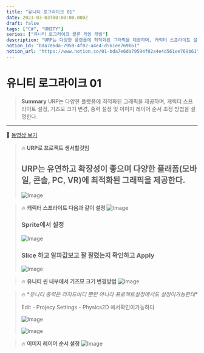 ```yaml
---
title: "유니티 로그라이크 01"
date: 2023-03-03T00:00:00.000Z
draft: false
tags: ["C#", "UNITY"]
series: ["유니티 로그라이크 클론 게임 개발"]
description: "URP는 다양한 플랫폼에 최적화된 그래픽을 제공하며, 캐릭터 스프라이트 설정, 기즈모 크기 변경, 중력 설정 및 이미지 레이어 순서 조정 방법을 설명한다."
notion_id: "bda7e6da-7959-4f02-a4e4-d561ee769b61"
notion_url: "https://www.notion.so/01-bda7e6da79594f02a4e4d561ee769b61"
---
```


# 유니티 로그라이크 01

> **Summary**
> URP는 다양한 플랫폼에 최적화된 그래픽을 제공하며, 캐릭터 스프라이트 설정, 기즈모 크기 변경, 중력 설정 및 이미지 레이어 순서 조정 방법을 설명한다.

---

🎥 [동영상 보기](https://www.youtube.com/watch?v=qOTbP9ciJ88&list=PLO-mt5Iu5TeZF8xMHqtT_DhAPKmjF6i3x&index=2)

> 🔥 **URP로 프로젝트 생서할것임**
> ## URP는 유연하고 확장성이 좋으며 다양한 플래폼(모바일, 콘솔, PC, VR)에 최적화된 그래픽을 제공한다.
>
> ![Image](https://prod-files-secure.s3.us-west-2.amazonaws.com/09ccd4d5-876c-4bba-bbdf-cc77a0a11257/35c3d80f-0fa9-4f11-9d82-30eda46f6e45/Untitled.png?X-Amz-Algorithm=AWS4-HMAC-SHA256&X-Amz-Content-Sha256=UNSIGNED-PAYLOAD&X-Amz-Credential=ASIAZI2LB466YZEYSN2W%2F20250724%2Fus-west-2%2Fs3%2Faws4_request&X-Amz-Date=20250724T120145Z&X-Amz-Expires=3600&X-Amz-Security-Token=IQoJb3JpZ2luX2VjEAQaCXVzLXdlc3QtMiJHMEUCIQDhgaWNtKdNMIn5hrPegAIwjGX75R0nmmmF8zYdX9%2BragIgR3jnMNLKLy3LG0NjVjoD2rEaJ%2BOE%2FLo%2FTnvswnlj0Esq%2FwMILRAAGgw2Mzc0MjMxODM4MDUiDCIMOVie0zH089VSqyrcAxs20K4L0oKHdeBMbdAFrP5wIFx5iCS01o2Euw7YB7vRsgQ2ngoq80jSN8u9S1vvi2vHBDTrRyCnW4wiLGGhzdE8QwldUosc5vW7i2din88ORTVV73VBp4BHo1CKqO%2Bn3G%2BlHXxpmU1rrCnlugiuiTHhV5Gaz1j6XAboj%2BzsLITPCz3hy1kbuQRtUdl%2BKV8BsmaQJmWk0ZvyDJBrHD1rzzI0%2FR%2FiPy%2FX4%2FP8%2BIdrfvvjkQ5NSWp9w0%2FQBVM3eqPZG6amR86CXCcAmFfelthmX6Yh6lUFAw2C%2BdlUZP586061y5YzTMgFwIyNueIS1tSwmjnWSIrSpdO3HYt8VQFQwzfxA1Jl0WWQPU27XRM9mCv%2BGTPo%2FqkUBPGoSZ5S5iBA8B1lofD7wL5t86%2BS%2FCTD7nBBCs%2BYIvmheiJ7Hd16OG1wxGAF0%2Bm%2FXgjMeE4BDwyhvzh0wsmVoc41dbuomld8HQo83Ww9%2Fqu4kZYfzf4535etUQT%2FDVRggAkiHc5CkNZ1RtzfWpoRAMFAOh0UGRQdxnOeExOUDBY97fY4gXyT8ZFLynpI9wJro9raqo1mogL7CrTkGUTn996bJC51jS08sqh5O8osU5WAxk968ggYCYDwg1euo1UtPgU4s7phMIW%2FiMQGOqUBxihHJbRGn21yS%2FoRw0NBx7FkogRZ1wkIITzMxzsgxSmaRAdQx9%2FRJr2G67yBwyJ7qqCd7A6ByxzeLac3luP2LcxNpCisiBGnzNFbCP4F7E3MxgkfPSVFpkLE83amkuChFJDneAHX1FfyKllQtAfgwAA4sQWQ4GMhJpf2XCJb5S5IccoCzek406zifS2g6HkfzOG5vCJNa%2Fk3VAz1BLnsq4LRYuqq&X-Amz-Signature=876d13f5883db9e90eb240a7d9b67f258f4396ebb5c0ef6d7e0ef30c58375afc&X-Amz-SignedHeaders=host&x-amz-checksum-mode=ENABLED&x-id=GetObject)
>
>

> 🔥 **캐릭터 스프라이트 다음과 같이 설정**
> ![Image](https://prod-files-secure.s3.us-west-2.amazonaws.com/09ccd4d5-876c-4bba-bbdf-cc77a0a11257/64d41d2b-e63f-450c-b5d6-54f0d117d964/Untitled.png?X-Amz-Algorithm=AWS4-HMAC-SHA256&X-Amz-Content-Sha256=UNSIGNED-PAYLOAD&X-Amz-Credential=ASIAZI2LB466TKXS3FLS%2F20250724%2Fus-west-2%2Fs3%2Faws4_request&X-Amz-Date=20250724T120145Z&X-Amz-Expires=3600&X-Amz-Security-Token=IQoJb3JpZ2luX2VjEAQaCXVzLXdlc3QtMiJGMEQCIGTTCv3r7PVJZ8xj421uBFiKZXPkmNRB9mTYon8BXQa%2FAiBOXYirNm6zXzyAysSbgxuAkQCkBl0Zy7yOEFvFL7UB1Sr%2FAwgtEAAaDDYzNzQyMzE4MzgwNSIMAde7P9faC1hYyZekKtwD1pmk6j2U2Xn3Bzq2VhEm1ZLmyT%2FyJjy%2BfjWsNN%2F666v%2BU2WqDKyBGm9Ftkvluoi84do2ABRTozAvzKXq%2BuSg4nWTmA%2FvfrDq%2FaR6iJeq6uE%2BbM0R8fLrkp%2BJVwf%2FPzdq7IP9op7s2OcxRChzwMUFjLDpVcnFs%2B94Y9nM9nbqhDQ%2BUaEO7oVzxrAaQP3G%2FeXQK2dsQjdK31huxkHdN7kBviI1bb1Ip%2Fe4ILPCb7cyy%2FCMq3QTKmrNAg%2BbN6NgK%2BsPOut6DXOffCH9LJQqNc%2Bwf%2FyDPyUK5TLd5hEit%2BCFTCdEIRGhIljCd08fi%2BzqfLoIEqADlT4qgtyiV2mfxmy7UcLycZ3AKWMZ2VaIDX8tYUKUoSAkhx%2BiwH6lp%2FXCxl%2Bm75JNps2vFcDMMLEtxWZGdBnEqoZ7qHIBrKY1GB3xw5GS3oc%2FEn9YSOkMmYZbigofLjOBECMGlAsuKIeEBKvL2uXD4B4CzcxSG0H8ZsxWqSyoJK6XzlKmM2wqoLqQrfDB2VTtZvFU4MxPoMDxQ%2BcXKV5t2yg%2F51tv7O4LITLaYjJDJ21RXMO2DxETzIPvlWgyPicACpRNiec%2BKGdRCUZLTeCqNtSG6DokmZMgPOy%2B7NNGF1dYa4CIo6NHlkIwgr%2BIxAY6pgF1d5Exp2XSiWEkX40X%2FoDtylKms2y71g47lTQQy13oOam2SlucYPDnYN9lk4t8iqGZ5slukEwYE6RBzf59%2FehoZJ50dcGnkDn7Xa9Xh%2BMU1mqLVLEmUGZRftGfWs013XcdHbsaMhNH%2Fdhhlh6QJ87r%2BiXVCWGzsMAa2QzJGAi9uQUQd%2BR5mzsSGoD7lOlVf5HGOjycxvKHAuGfMv8Aqkgqy76L0g5f&X-Amz-Signature=9fa3c018efeb48015fbb835665490b1ca12a87e464a39e91ab7686d1b8d50ab9&X-Amz-SignedHeaders=host&x-amz-checksum-mode=ENABLED&x-id=GetObject)
>
> ### Sprite에서 설정
>
> ![Image](https://prod-files-secure.s3.us-west-2.amazonaws.com/09ccd4d5-876c-4bba-bbdf-cc77a0a11257/f0ae4573-1da0-4fa1-a001-e47b15cdc05b/Untitled.png?X-Amz-Algorithm=AWS4-HMAC-SHA256&X-Amz-Content-Sha256=UNSIGNED-PAYLOAD&X-Amz-Credential=ASIAZI2LB466TKXS3FLS%2F20250724%2Fus-west-2%2Fs3%2Faws4_request&X-Amz-Date=20250724T120145Z&X-Amz-Expires=3600&X-Amz-Security-Token=IQoJb3JpZ2luX2VjEAQaCXVzLXdlc3QtMiJGMEQCIGTTCv3r7PVJZ8xj421uBFiKZXPkmNRB9mTYon8BXQa%2FAiBOXYirNm6zXzyAysSbgxuAkQCkBl0Zy7yOEFvFL7UB1Sr%2FAwgtEAAaDDYzNzQyMzE4MzgwNSIMAde7P9faC1hYyZekKtwD1pmk6j2U2Xn3Bzq2VhEm1ZLmyT%2FyJjy%2BfjWsNN%2F666v%2BU2WqDKyBGm9Ftkvluoi84do2ABRTozAvzKXq%2BuSg4nWTmA%2FvfrDq%2FaR6iJeq6uE%2BbM0R8fLrkp%2BJVwf%2FPzdq7IP9op7s2OcxRChzwMUFjLDpVcnFs%2B94Y9nM9nbqhDQ%2BUaEO7oVzxrAaQP3G%2FeXQK2dsQjdK31huxkHdN7kBviI1bb1Ip%2Fe4ILPCb7cyy%2FCMq3QTKmrNAg%2BbN6NgK%2BsPOut6DXOffCH9LJQqNc%2Bwf%2FyDPyUK5TLd5hEit%2BCFTCdEIRGhIljCd08fi%2BzqfLoIEqADlT4qgtyiV2mfxmy7UcLycZ3AKWMZ2VaIDX8tYUKUoSAkhx%2BiwH6lp%2FXCxl%2Bm75JNps2vFcDMMLEtxWZGdBnEqoZ7qHIBrKY1GB3xw5GS3oc%2FEn9YSOkMmYZbigofLjOBECMGlAsuKIeEBKvL2uXD4B4CzcxSG0H8ZsxWqSyoJK6XzlKmM2wqoLqQrfDB2VTtZvFU4MxPoMDxQ%2BcXKV5t2yg%2F51tv7O4LITLaYjJDJ21RXMO2DxETzIPvlWgyPicACpRNiec%2BKGdRCUZLTeCqNtSG6DokmZMgPOy%2B7NNGF1dYa4CIo6NHlkIwgr%2BIxAY6pgF1d5Exp2XSiWEkX40X%2FoDtylKms2y71g47lTQQy13oOam2SlucYPDnYN9lk4t8iqGZ5slukEwYE6RBzf59%2FehoZJ50dcGnkDn7Xa9Xh%2BMU1mqLVLEmUGZRftGfWs013XcdHbsaMhNH%2Fdhhlh6QJ87r%2BiXVCWGzsMAa2QzJGAi9uQUQd%2BR5mzsSGoD7lOlVf5HGOjycxvKHAuGfMv8Aqkgqy76L0g5f&X-Amz-Signature=1817204b56c51e7248c78a98ab0c1caab03cf6ab97270c8076ed4d0cb5e99dd5&X-Amz-SignedHeaders=host&x-amz-checksum-mode=ENABLED&x-id=GetObject)
>
> ### Slice 하고 알파값보고 잘 잘렸는지 확인하고 Apply
>
> ![Image](https://prod-files-secure.s3.us-west-2.amazonaws.com/09ccd4d5-876c-4bba-bbdf-cc77a0a11257/7a8d68f5-4871-42f0-b237-2505ca745fcb/Untitled.png?X-Amz-Algorithm=AWS4-HMAC-SHA256&X-Amz-Content-Sha256=UNSIGNED-PAYLOAD&X-Amz-Credential=ASIAZI2LB466TKXS3FLS%2F20250724%2Fus-west-2%2Fs3%2Faws4_request&X-Amz-Date=20250724T120145Z&X-Amz-Expires=3600&X-Amz-Security-Token=IQoJb3JpZ2luX2VjEAQaCXVzLXdlc3QtMiJGMEQCIGTTCv3r7PVJZ8xj421uBFiKZXPkmNRB9mTYon8BXQa%2FAiBOXYirNm6zXzyAysSbgxuAkQCkBl0Zy7yOEFvFL7UB1Sr%2FAwgtEAAaDDYzNzQyMzE4MzgwNSIMAde7P9faC1hYyZekKtwD1pmk6j2U2Xn3Bzq2VhEm1ZLmyT%2FyJjy%2BfjWsNN%2F666v%2BU2WqDKyBGm9Ftkvluoi84do2ABRTozAvzKXq%2BuSg4nWTmA%2FvfrDq%2FaR6iJeq6uE%2BbM0R8fLrkp%2BJVwf%2FPzdq7IP9op7s2OcxRChzwMUFjLDpVcnFs%2B94Y9nM9nbqhDQ%2BUaEO7oVzxrAaQP3G%2FeXQK2dsQjdK31huxkHdN7kBviI1bb1Ip%2Fe4ILPCb7cyy%2FCMq3QTKmrNAg%2BbN6NgK%2BsPOut6DXOffCH9LJQqNc%2Bwf%2FyDPyUK5TLd5hEit%2BCFTCdEIRGhIljCd08fi%2BzqfLoIEqADlT4qgtyiV2mfxmy7UcLycZ3AKWMZ2VaIDX8tYUKUoSAkhx%2BiwH6lp%2FXCxl%2Bm75JNps2vFcDMMLEtxWZGdBnEqoZ7qHIBrKY1GB3xw5GS3oc%2FEn9YSOkMmYZbigofLjOBECMGlAsuKIeEBKvL2uXD4B4CzcxSG0H8ZsxWqSyoJK6XzlKmM2wqoLqQrfDB2VTtZvFU4MxPoMDxQ%2BcXKV5t2yg%2F51tv7O4LITLaYjJDJ21RXMO2DxETzIPvlWgyPicACpRNiec%2BKGdRCUZLTeCqNtSG6DokmZMgPOy%2B7NNGF1dYa4CIo6NHlkIwgr%2BIxAY6pgF1d5Exp2XSiWEkX40X%2FoDtylKms2y71g47lTQQy13oOam2SlucYPDnYN9lk4t8iqGZ5slukEwYE6RBzf59%2FehoZJ50dcGnkDn7Xa9Xh%2BMU1mqLVLEmUGZRftGfWs013XcdHbsaMhNH%2Fdhhlh6QJ87r%2BiXVCWGzsMAa2QzJGAi9uQUQd%2BR5mzsSGoD7lOlVf5HGOjycxvKHAuGfMv8Aqkgqy76L0g5f&X-Amz-Signature=aaa9a293ff71a1e49ba7d1719e5c7b59cd1526112fff09e0eedc2be75ea59613&X-Amz-SignedHeaders=host&x-amz-checksum-mode=ENABLED&x-id=GetObject)
>
>

> 🔥 **유니티 씬 내부에서 기즈모 크기 변경방법**
> ![Image](https://prod-files-secure.s3.us-west-2.amazonaws.com/09ccd4d5-876c-4bba-bbdf-cc77a0a11257/9999c639-e78f-4d53-bef7-6a541a2e54dc/Untitled.png?X-Amz-Algorithm=AWS4-HMAC-SHA256&X-Amz-Content-Sha256=UNSIGNED-PAYLOAD&X-Amz-Credential=ASIAZI2LB466R5U6GPCM%2F20250724%2Fus-west-2%2Fs3%2Faws4_request&X-Amz-Date=20250724T120145Z&X-Amz-Expires=3600&X-Amz-Security-Token=IQoJb3JpZ2luX2VjEAQaCXVzLXdlc3QtMiJIMEYCIQCT0%2F244TEtp%2B3JMRbVZs3%2BCYSZzpWGIYITISR0v0TyDAIhAOjjqUZRqowcIcAuSGdJdGLiOud44F2Xk%2FQjMOd9ln7VKv8DCC0QABoMNjM3NDIzMTgzODA1Igxs%2B4WsuK74USd6Lxwq3APuhzLErudgdpflRdQzcY0RHGjcAm20w6Vo9jycn8hRqqXzD2wmK8BSFpZ2ig5T93GG%2BmyRHRGRymUKF4r5UFhCRQLUQBtPvRFNkr6CI5wSHRqiGygbdt2iwrEmkSKerZxXwUlZgV2qQ3mk62qky37ev0rMREQt8%2FYxAKTbe9CfnlCXWXxPM%2B%2BRLjVwjkwJl9FqLOATUDq8F5lQQSnCnMu2wXiJuFQ1vPf%2FB9f0i2MRXVNNrny3zDbFlbGdhb2gSHYZSf9euu5C9X5q7JVifkpJqiIJbFwWMfFv%2BxaiA8F%2BUPgJf7cMci5CjaSCeTeBGsrFcr96kSFH3Rro34iyia%2Bgb%2F5mL2dtjf%2FJ65zTQ3PycQ3KaM9FVRrptC4w1J%2BCCT4RacSdEx%2BLDTj5oMIPyWSupcCcvpCkxKnR5hs3KNWtESAm5vCBD0XSn9hPDu%2BcijzsQ058CDldHI3GzPi7cFqxK6gwoOS%2BgB1roMCqldiuHnRpvrTRy%2F5euB%2B1dnqKBDyTP67bBWY6SJPMTh0jrkhwLlcEW%2FEAsc3mEN6A3k2ql6WrIstusukHpx6ItaqsiXweNMuY0LfWJNfHXFdp7C6wUnReHLHcRxl1cpijeI%2BcuGAetE5uWAWXNUNcCDC3v4jEBjqkAaQs8%2FZNUy5F4xOOy5XgqYTCoKukS9YrxaiAJDr031r%2BX6Z2HplqlNjh%2Fy0L9JCQ4UNjnmHKKpUuJgmZxgKUOG8cIYFAXmX%2BWUeGws8TNij8dvrLscXadGN7Uh%2FC6%2F7Zd47IjJHEMhRAXDO3H2goWE0TkdYtZcRgUx%2FbbLUGKrd4mlsthAoZh6q5%2FrMv0oHEY%2FrcGSMZyoSQxz5Go%2BAOW2%2FNIPOF&X-Amz-Signature=a80a2df3a90a71592b3810b1e5730dcd09509af81ed41f84a4e19f559ba20de0&X-Amz-SignedHeaders=host&x-amz-checksum-mode=ENABLED&x-id=GetObject)
>
>

> 🔥 **유니티 중력은 리지드바디 뿐만 아니라 프로젝트설정에서도 설정이가능한데\**
>
> Edit - Projecy Settings - Physics2D 에서확인이가능하다
>
> ![Image](https://prod-files-secure.s3.us-west-2.amazonaws.com/09ccd4d5-876c-4bba-bbdf-cc77a0a11257/4e46bd42-2c1c-49f0-b636-f615b42fad88/Untitled.png?X-Amz-Algorithm=AWS4-HMAC-SHA256&X-Amz-Content-Sha256=UNSIGNED-PAYLOAD&X-Amz-Credential=ASIAZI2LB466TGIEJDSP%2F20250724%2Fus-west-2%2Fs3%2Faws4_request&X-Amz-Date=20250724T120145Z&X-Amz-Expires=3600&X-Amz-Security-Token=IQoJb3JpZ2luX2VjEAQaCXVzLXdlc3QtMiJHMEUCIQCBJTmOc9po%2Bcb5UIUxjczJJ2mBRDLgJzcuT92G3r4uGAIgWnNUjseagXHjmSVOdrS%2FPisG4wV2q40Ugm2SsXuHPbMq%2FwMILRAAGgw2Mzc0MjMxODM4MDUiDPeANO3Yn1louBt60ircA1VcD7fW%2BDSD5KPumcUs3h7AZZJJYz8FqaOPgDhOfnL%2F82r8XA%2FDmRGYofSxFluSZccfhgCqXhl3Y3F7oHjqfEzxUItldxo5BOQ3nwRwexqiUEzLjF3RWAmFQoogH%2Ba8OdQPXAore8jBDpyB8ASvMSiYucU5LjzYbMOI9MC88hV8nBJOOibCmThwV4FxiwJ3hlRw9w2%2FqurnU8UftTtavD2JJ%2FdKEzr0gvT8hkdx4KzJpkCJAcWF1pxJlMYw41JVxfjTGkIjcg9GgcICBIgH1%2FqC2MAmZv25EOjRuqHqJxtgyXt4UdXomqbRkuetRUMUsMXVPHBFnU%2BzH5LTx4X8Orcgpp%2Fp07uSF32VNCGADgADjal%2Bi1LqO6LV3vFiRMnWgt4Y24IyoM1wvS3jvAMuNhBIHP0LSpX%2FnDnZcPwYdZcNgads3wYiA%2Fb2Es2u%2B5KiCe7vU%2F3IS4ILzm7K2zhccBrPNQcDaoloFcoBDBWissp3p%2FYKpP3EYBF%2FP3dFQD3lOz8y%2BOX%2FQqrmiwE1pa6JhlmsWmkcnqLsvzkABCHeWMy%2FaV1fbUuHMWRTIKtEB663LajTlC%2F9gbtucHDQXfB3Ogmaxk2fYDiPdw4uitKScaIOXJJ8Ux%2F%2BGvsM7hllMLy%2FiMQGOqUBoCMvSwT0UedgqKh2xNYCoxHLCApcJUQ6PlJOmlUlfTJCB6ZyN6mM8yHKQkMcC%2BNGhpDWmk0Sg%2FW7xdWnX82w7GkqfuakpVWNvRkj6UdYQv79Z4h3PHLSvZ4KwR5z8yMwW2uvYykKbVGZ6IDaCw4YfOVM7H0G2Kcw1FFjxQCV%2FgvaicBX6A0cGKGqoHIes3FMh81Q2q0QMOReOzfjX9fQZB6fjWCN&X-Amz-Signature=e051f128f466cb49669540d81771497f5d6ac6feeb863423974f8c598b9af0d2&X-Amz-SignedHeaders=host&x-amz-checksum-mode=ENABLED&x-id=GetObject)
>
> ![Image](https://prod-files-secure.s3.us-west-2.amazonaws.com/09ccd4d5-876c-4bba-bbdf-cc77a0a11257/aee6ddfd-00c1-4beb-b972-e773d3293d43/Untitled.png?X-Amz-Algorithm=AWS4-HMAC-SHA256&X-Amz-Content-Sha256=UNSIGNED-PAYLOAD&X-Amz-Credential=ASIAZI2LB466TGIEJDSP%2F20250724%2Fus-west-2%2Fs3%2Faws4_request&X-Amz-Date=20250724T120145Z&X-Amz-Expires=3600&X-Amz-Security-Token=IQoJb3JpZ2luX2VjEAQaCXVzLXdlc3QtMiJHMEUCIQCBJTmOc9po%2Bcb5UIUxjczJJ2mBRDLgJzcuT92G3r4uGAIgWnNUjseagXHjmSVOdrS%2FPisG4wV2q40Ugm2SsXuHPbMq%2FwMILRAAGgw2Mzc0MjMxODM4MDUiDPeANO3Yn1louBt60ircA1VcD7fW%2BDSD5KPumcUs3h7AZZJJYz8FqaOPgDhOfnL%2F82r8XA%2FDmRGYofSxFluSZccfhgCqXhl3Y3F7oHjqfEzxUItldxo5BOQ3nwRwexqiUEzLjF3RWAmFQoogH%2Ba8OdQPXAore8jBDpyB8ASvMSiYucU5LjzYbMOI9MC88hV8nBJOOibCmThwV4FxiwJ3hlRw9w2%2FqurnU8UftTtavD2JJ%2FdKEzr0gvT8hkdx4KzJpkCJAcWF1pxJlMYw41JVxfjTGkIjcg9GgcICBIgH1%2FqC2MAmZv25EOjRuqHqJxtgyXt4UdXomqbRkuetRUMUsMXVPHBFnU%2BzH5LTx4X8Orcgpp%2Fp07uSF32VNCGADgADjal%2Bi1LqO6LV3vFiRMnWgt4Y24IyoM1wvS3jvAMuNhBIHP0LSpX%2FnDnZcPwYdZcNgads3wYiA%2Fb2Es2u%2B5KiCe7vU%2F3IS4ILzm7K2zhccBrPNQcDaoloFcoBDBWissp3p%2FYKpP3EYBF%2FP3dFQD3lOz8y%2BOX%2FQqrmiwE1pa6JhlmsWmkcnqLsvzkABCHeWMy%2FaV1fbUuHMWRTIKtEB663LajTlC%2F9gbtucHDQXfB3Ogmaxk2fYDiPdw4uitKScaIOXJJ8Ux%2F%2BGvsM7hllMLy%2FiMQGOqUBoCMvSwT0UedgqKh2xNYCoxHLCApcJUQ6PlJOmlUlfTJCB6ZyN6mM8yHKQkMcC%2BNGhpDWmk0Sg%2FW7xdWnX82w7GkqfuakpVWNvRkj6UdYQv79Z4h3PHLSvZ4KwR5z8yMwW2uvYykKbVGZ6IDaCw4YfOVM7H0G2Kcw1FFjxQCV%2FgvaicBX6A0cGKGqoHIes3FMh81Q2q0QMOReOzfjX9fQZB6fjWCN&X-Amz-Signature=24cbad3490ae2b52c769fb79ef7a0f26f7164c5460f72d31b212eb583bd69572&X-Amz-SignedHeaders=host&x-amz-checksum-mode=ENABLED&x-id=GetObject)
>
>

> 🔥 **이미지 레이어 순서 설정**
> ![Image](https://prod-files-secure.s3.us-west-2.amazonaws.com/09ccd4d5-876c-4bba-bbdf-cc77a0a11257/c9253663-2d60-4ccb-87ea-7ca58aa333c6/Untitled.png?X-Amz-Algorithm=AWS4-HMAC-SHA256&X-Amz-Content-Sha256=UNSIGNED-PAYLOAD&X-Amz-Credential=ASIAZI2LB466655JYKXL%2F20250724%2Fus-west-2%2Fs3%2Faws4_request&X-Amz-Date=20250724T120147Z&X-Amz-Expires=3600&X-Amz-Security-Token=IQoJb3JpZ2luX2VjEAQaCXVzLXdlc3QtMiJHMEUCIHQDEbkn24SPKjAtxJTG5MHJaTZ1yT6jiaMRoaXAjhhPAiEA3wFr6ff3x9DcDdhEhT2wHQk9N5KjKshjjqPCr0VJUDcq%2FwMILRAAGgw2Mzc0MjMxODM4MDUiDA5oJNHTDZ7n2oADmCrcA36spCwyurT0AlzCRcAhEH5CyWunyoyXAqlWGNzKYjI8u8%2FndJjJxG6%2Bt%2FEhUoHWnd0HsyKJoqORy4dpYwwAWi9rLa19r%2F1TbA0YVeJM2WaBSBLEqxndVu0ucCzPp7Q6S2ZbZ%2BDFaqjF5qDawHeG%2FeBqzjS0nL7F%2BNzaoDUQPddTXkLi6kccEVkE2X4qW582sLs3Cr7w3HcUM%2FWTucUzAi2no8lbXdD5MZwKAezvLPKGiKMK0NTGxZzz766PCctJlp7au%2BNYhq8iCaYMPCcLOkCHVeEpLAN0D0%2FxTYCEX7PL%2FXoG43gKKi4UW7KYzcdAorAZtoPasRoJSv27fntrqaPht3eJX4iAMEQwSgVeRsWpGVAIiT%2F7doXLzt0EwoHAmoP9XAONNpOOwOxG15t7LXeyV3bR8DXd087I58JyNAaldMxjBiutJ%2FiKkMLdvllMCeqeVDJ3oDE1NGYZMYsv1OSmDbBWXb729cTrDr1RO04bfaagHsRjUcQErjoLpqVW962pI%2FKRSOEMTt0ku9M7miXSNtu33%2BJFoPl7IO1MGbAL7fD5xoKf2KiBe8kpIX1ByoFVbvzA1jUOaU5v1xOREoe4j6vb3BFN94atJsUdkFYw0NEGsTtfVknv2jIWMIfAiMQGOqUBqwHceHi8sqB0RRAOYVosDMcOQ2l3WABMuFs%2FUpla7R%2FHHVCcTY%2Fpy%2F3iIbU8IJBroToSX7bHc5mPhrNP6inTgDo7E8CR5FcAa28B4HSqDVYybPuUwkFYielbiaP7y2IjO93jm3rzg0JaCBptWQlo5ekVMVI6V0YJReRMdWFg%2FoLutHYNL7pnQPqYwxN5xwdXctVYVMrYFKcgWXho3djVUxud5BFB&X-Amz-Signature=e4f8cbebf4558a83dae0f4951d277eb700afead9468d964ce8c8b6cd87768187&X-Amz-SignedHeaders=host&x-amz-checksum-mode=ENABLED&x-id=GetObject)
>
>

